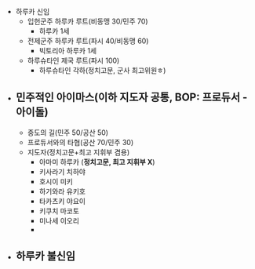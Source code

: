 - 하루카 신임
	- 입헌군주 하루카 루트(비동맹 30/민주 70)
		- 하루카 1세
	- 전제군주 하루카 루트(파시 40/비동맹 60)
		- 빅토리아 하루카 1세
	- 하루슈타인 제국 루트(파시 100)
		- 하루슈타인 각하(정치고문, 군사 최고위원ㅎ)
- 민주적인 아이마스(이하 지도자 공통, BOP: 프로듀서 - 아이돌)
	- 
	- 중도의 길(민주 50/공산 50)
	- 프로듀서와의 타협(공산 70/민주 30)
	- 지도자(정치고문+최고 지휘부 겸용)
		- 아마미 하루카 (**정치고문, 최고 지휘부 X**)
		- 키사라기 치하야
		- 호시이 미키
		- 하기와라 유키호
		- 타카츠키 야요이
		- 키쿠치 마코토
		- 미나세 이오리
		- 
- 하루카 불신임
	- 
